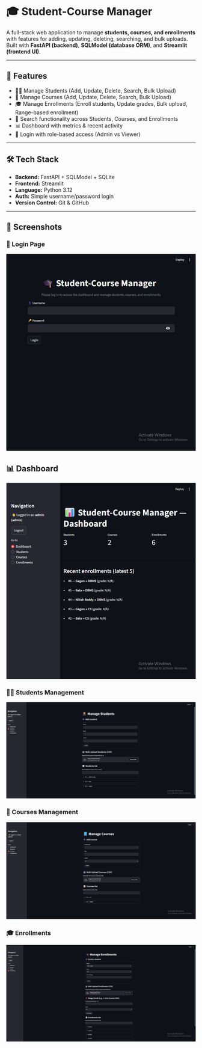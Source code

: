 # 🎓 Student-Course Manager

A full-stack web application to manage **students, courses, and enrollments** with features for adding, updating, deleting, searching, and bulk uploads.  
Built with **FastAPI (backend)**, **SQLModel (database ORM)**, and **Streamlit (frontend UI)**.  

---

## 🚀 Features
- 👩‍🎓 Manage Students (Add, Update, Delete, Search, Bulk Upload)  
- 📘 Manage Courses (Add, Update, Delete, Search, Bulk Upload)  
- 🎓 Manage Enrollments (Enroll students, Update grades, Bulk upload, Range-based enrollment)  
- 🔎 Search functionality across Students, Courses, and Enrollments  
- 📊 Dashboard with metrics & recent activity  
- 🔐 Login with role-based access (Admin vs Viewer)  

---

## 🛠️ Tech Stack
- **Backend:** FastAPI + SQLModel + SQLite  
- **Frontend:** Streamlit  
- **Language:** Python 3.12  
- **Auth:** Simple username/password login  
- **Version Control:** Git & GitHub  

---
## 📸 Screenshots

### 🔐 Login Page
![Login Page](login_page.png)

## 📊 Dashboard
![Dashboard](dashboard_admin.png)

### 👩‍🎓 Students Management
![Students Page](students_management_admin.png)

### 📘 Courses Management
![Courses Page](courses_managements.png)

### 🎓 Enrollments
![Enrollments Page](enrollments_mnagement.png)





